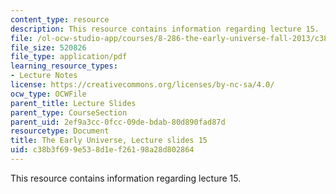 ```yaml
---
content_type: resource
description: This resource contains information regarding lecture 15.
file: /ol-ocw-studio-app/courses/8-286-the-early-universe-fall-2013/c38b3f699e538d1ef26198a28d802864_MIT8_286F13_lec15.pdf
file_size: 520826
file_type: application/pdf
learning_resource_types:
- Lecture Notes
license: https://creativecommons.org/licenses/by-nc-sa/4.0/
ocw_type: OCWFile
parent_title: Lecture Slides
parent_type: CourseSection
parent_uid: 2ef9a3cc-0fcc-09de-bdab-80d890fad87d
resourcetype: Document
title: The Early Universe, Lecture slides 15
uid: c38b3f69-9e53-8d1e-f261-98a28d802864
---
```

This resource contains information regarding lecture 15.